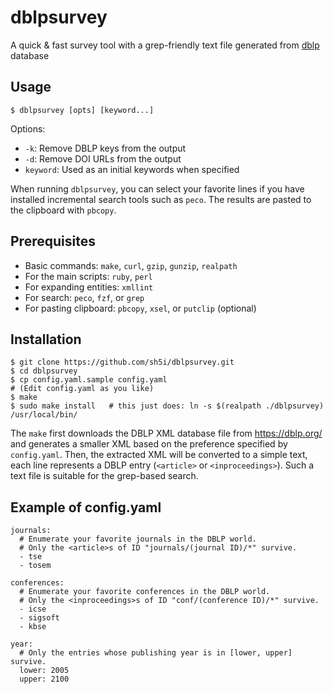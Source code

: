 # dblpsurvey
A quick & fast survey tool with a grep-friendly text file generated from [dblp](https://dblp.org/) database

## Usage
```
$ dblpsurvey [opts] [keyword...]
```
Options:
- `-k`: Remove DBLP keys from the output
- `-d`: Remove DOI URLs from the output
- `keyword`: Used as an initial keywords when specified

When running `dblpsurvey`, you can select your favorite lines if you have installed incremental search tools such as `peco`.
The results are pasted to the clipboard with `pbcopy`.

## Prerequisites
- Basic commands: `make`, `curl`, `gzip`, `gunzip`, `realpath`
- For the main scripts: `ruby`, `perl`
- For expanding entities: `xmllint`
- For search: `peco`, `fzf`, or `grep`
- For pasting clipboard: `pbcopy`, `xsel`, or `putclip` (optional)

## Installation
```
$ git clone https://github.com/sh5i/dblpsurvey.git
$ cd dblpsurvey
$ cp config.yaml.sample config.yaml
# (Edit config.yaml as you like)
$ make
$ sudo make install   # this just does: ln -s $(realpath ./dblpsurvey) /usr/local/bin/
```
The `make` first downloads the DBLP XML database file from https://dblp.org/ and generates a smaller XML based on the preference specified by `config.yaml`.
Then, the extracted XML will be converted to a simple text, each line represents a DBLP entry (`<article>` or `<inproceedings>`).
Such a text file is suitable for the grep-based search.

## Example of config.yaml
```
journals:
  # Enumerate your favorite journals in the DBLP world.
  # Only the <article>s of ID "journals/(journal ID)/*" survive.
  - tse
  - tosem

conferences:
  # Enumerate your favorite conferences in the DBLP world.
  # Only the <inproceedings>s of ID "conf/(conference ID)/*" survive.
  - icse
  - sigsoft
  - kbse

year:
  # Only the entries whose publishing year is in [lower, upper] survive.
  lower: 2005
  upper: 2100
```

